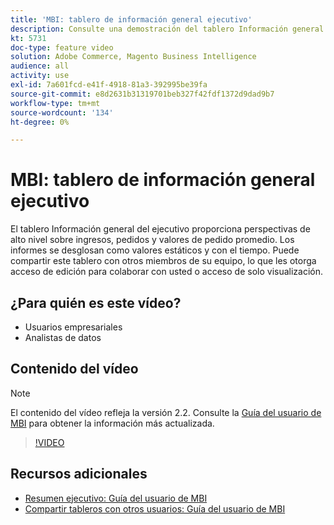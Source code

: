 ```yaml
---
title: 'MBI: tablero de información general ejecutivo'
description: Consulte una demostración del tablero Información general ejecutiva proporcionada por MBI.
kt: 5731
doc-type: feature video
solution: Adobe Commerce, Magento Business Intelligence
audience: all
activity: use
exl-id: 7a601fcd-e41f-4918-81a3-392995be39fa
source-git-commit: e8d2631b31319701beb327f42fdf1372d9dad9b7
workflow-type: tm+mt
source-wordcount: '134'
ht-degree: 0%

---
```


# MBI: tablero de información general ejecutivo

El tablero Información general del ejecutivo proporciona perspectivas de alto nivel sobre ingresos, pedidos y valores de pedido promedio. Los informes se desglosan como valores estáticos y con el tiempo. Puede compartir este tablero con otros miembros de su equipo, lo que les otorga acceso de edición para colaborar con usted o acceso de solo visualización.

## ¿Para quién es este vídeo?

- Usuarios empresariales
- Analistas de datos

## Contenido del vídeo

>[!NOTE]
>
>El contenido del vídeo refleja la versión 2.2. Consulte la [Guía del usuario de MBI](https://experienceleague.adobe.com/docs/commerce-business-intelligence/mbi/guide-overview.html) para obtener la información más actualizada.

>[!VIDEO](https://video.tv.adobe.com/v/35986?quality=12&learn=on)

## Recursos adicionales

- [Resumen ejecutivo: Guía del usuario de MBI](https://experienceleague.adobe.com/docs/commerce-business-intelligence/mbi/build/dashboards/dashboards-pro.html#executive-summary-(guest-checkout-allowed))
- [Compartir tableros con otros usuarios: Guía del usuario de MBI](https://experienceleague.adobe.com/docs/commerce-business-intelligence/mbi/build/dashboards/share-dashboard-with-users.html)
